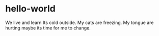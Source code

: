 # hello-world
We live and learn
Its cold outside. My cats are freezing.
My tongue are hurting maybe its time for me to change.
